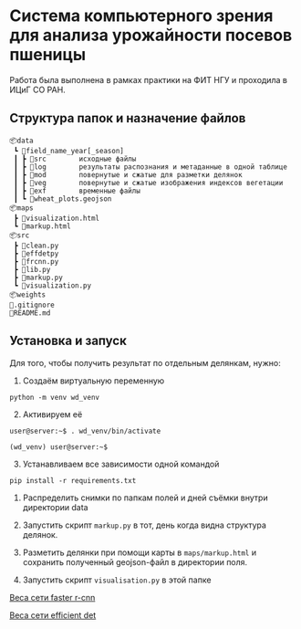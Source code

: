 ﻿# Система компьютерного зрения для анализа урожайности посевов пшеницы

Работа была выполнена в рамках практики на ФИТ НГУ и проходила в ИЦиГ СО РАН.






## Структура папок и назначение файлов

```
📦data
 ┗ 📂field_name_year[_season]
 ┃ ┣ 📂src        исходные файлы
 ┃ ┣ 📂log        результаты распознания и метаданные в одной таблице
 ┃ ┣ 📂mod        повернутые и сжатые для разметки делянок
 ┃ ┣ 📂veg        повернутые и сжатые изображения индексов вегетации
 ┃ ┣ 📂exf        временные файлы
 ┃ ┗ 📜wheat_plots.geojson
📦maps
 ┣ 📜visualization.html
 ┗ 📜markup.html
📦src
 ┣ 📜clean.py
 ┣ 📜effdetpy
 ┣ 📜frcnn.py
 ┣ 📜lib.py
 ┣ 📜markup.py
 ┗ 📜visualization.py
📦weights
📜.gitignore
📜README.md
```

<!-- field_name_year может содержать в конце номер сезона, если в году несколько урожаев. 

wheat_plots.geojson размечается вручную 1 раз за сезон. -->




## Установка и запуск

Для того, чтобы получить результат по отдельным делянкам, нужно:

1. Создаём виртуальную переменную

```
python -m venv wd_venv
```

2. Активируем её 

```
user@server:~$ . wd_venv/bin/activate

(wd_venv) user@server:~$
```

3. Устанавливаем все зависимости одной командой

```
pip install -r requirements.txt
```

1. Распределить снимки по папкам полей и дней съёмки внутри директории data

2. Запустить скрипт ```markup.py``` в тот, день когда видна структура делянок.

3. Разметить делянки при помощи карты в ```maps/markup.html``` и сохранить полученный geojson-файл в директории поля.

4. Запустить скрипт ```visualisation.py``` в этой папке




[Веса сети faster r-cnn](
https://www.kaggle.com/dataset/7d5f1ed9454c848ecb909c109c6fa8e573ea4de299e249c79edc6f47660bf4c5?select=fasterrcnn_resnet50_fpn_best.pth
)

[Веса сети efficient det](
https://www.kaggle.com/shonenkov/inference-efficientdet/data?select=fold0-best-all-states.bin
)
